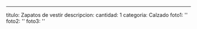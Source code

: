 ---
titulo: Zapatos de vestir
descripcion: 
cantidad: 1
categoria: Calzado
foto1: ''
foto2: ''
foto3: ''
